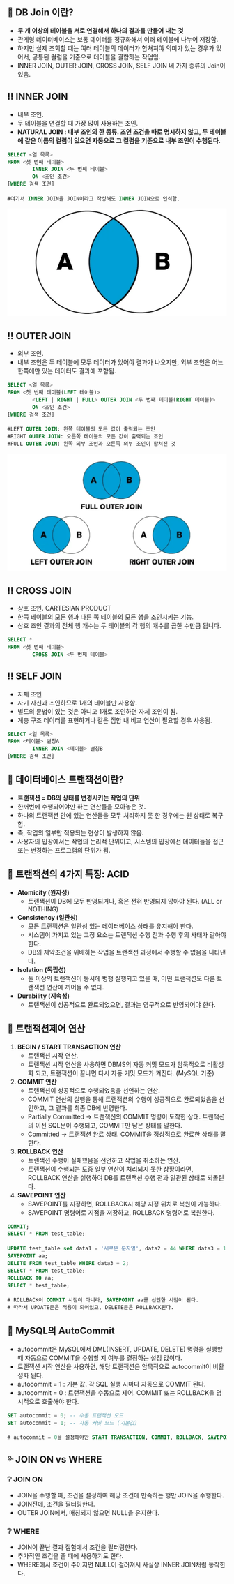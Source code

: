 ## 🧩 DB Join 이란?

- **두 개 이상의 테이블을 서로 연결해서 하나의 결과를 만들어 내는 것**
- 관계형 데이터베이스는 보통 데이터를 정규화해서 여러 테이블에 나누어 저장함.
- 하지만 실제 조회할 때는 여러 테이블의 데이터가 합쳐져야 의미가 있는 경우가 있어서, 공통된 컬럼을 기준으로 테이블을 결합하는 작업임.
- INNER JOIN, OUTER JOIN, CROSS JOIN, SELF JOIN 네 가지 종류의 Join이 있음.

## ‼️ INNER JOIN

- 내부 조인.
- 두 테이블을 연결할 때 가장 많이 사용하는 조인.
- **NATURAL JOIN : 내부 조인의 한 종류. 조인 조건을 따로 명시하지 않고, 두 테이블에 같은 이름의 컬럼이 있으면 자동으로 그 컬럼을 기준으로 내부 조인이 수행된다.**

```sql
SELECT <열 목록>
FROM <첫 번째 테이블>
		INNER JOIN <두 번째 테이블>
		ON <조인 조건>
[WHERE 검색 조건]

#여기서 INNER JOIN을 JOIN이라고 작성해도 INNER JOIN으로 인식함.
```
![alt text](image.png)

## ‼️ OUTER JOIN

- 외부 조인.
- 내부 조인은 두 테이블에 모두 데이터가 있어야 결과가 나오지만, 외부 조인은 어느 한쪽에만 있는 데이터도 결과에 포함됨.
```sql
SELECT <열 목록>
FROM <첫 번째 테이블(LEFT 테이블)>
		<LEFT | RIGHT | FULL> OUTER JOIN <두 번째 테이블(RIGHT 테이블)>
		ON <조인 조건>
[WHERE 검색 조건]

#LEFT OUTER JOIN: 왼쪽 테이블의 모든 값이 출력되는 조인
#RIGHT OUTER JOIN: 오른쪽 테이블의 모든 값이 출력되는 조인
#FULL OUTER JOIN: 왼쪽 외부 조인과 오른쪽 외부 조인이 합쳐진 것
```
![alt text](image-1.png)
## ‼️ CROSS JOIN

- 상호 조인. CARTESIAN PRODUCT
- 한쪽 테이블의 모든 행과 다른 쪽 테이블의 모든 행을 조인시키는 기능.
- 상호 조인 결과의 전체 행 개수는 두 테이블의 각 행의 개수를 곱한 수만큼 됩니다.
```sql
SELECT *
FROM <첫 번째 테이블>
		CROSS JOIN <두 번째 테이블>
```
## ‼️ SELF JOIN

- 자체 조인
- 자기 자신과 조인하므로 1개의 테이블만 사용함.
- 별도의 문법이 있는 것은 아니고 1개로 조인하면 자체 조인이 됨.
- 계층 구조 데이터를 표현하거나 같은 집합 내 비교 연산이 필요할 경우 사용됨.
```sql
SELECT <열 목록>
FROM <테이블> 별칭A
		INNER JOIN <테이블> 별칭B
[WHERE 검색 조건]
```
## 💭 데이터베이스 트랜잭션이란?

- **트랜잭션 = DB의 상태를 변경시키는 작업의 단위**
- 한꺼번에 수행되어야만 하는 연산들을 모아놓은 것.
- 하나의 트랜잭션 안에 있는 연산들을 모두 처리하지 못 한 경우에는 원 상태로 복구함.
- 즉, 작업의 일부만 적용되는 현상이 발생하지 않음.
- 사용자의 입장에서는 작업의 논리적 단위이고, 시스템의 입장에선 데이터들을 접근 또는 변경하는 프로그램의 단위가 됨.

## 💭 트랜잭션의 4가지 특징: ACID

- **Atomicity (원자성)**
    - 트랜잭션이 DB에 모두 반영되거나, 혹은 전혀 반영되지 않아야 된다. (ALL or NOTHING)
- **Consistency (일관성)**
    - 모든 트랜잭션은 일관성 있는 데이터베이스 상태를 유지해야 한다.
    - 시스템이 가지고 있는 고정 요소는 트랜잭션 수행 전과 수행 후의 사태가 같아야 한다.
    - DB의 제약조건을 위배하는 작업을 트랜잭션 과정에서 수행할 수 없음을 나타낸다.
- **Isolation (독립성)**
    - 둘 이상의 트랜잭션이 동시에 병행 실행되고 있을 때, 어떤 트랜잭션도 다른 트랜잭션 연산에 끼어들 수 없다.
- **Durability (지속성)**
    - 트랜잭션이 성공적으로 완료되었으면, 결과는 영구적으로 반영되어야 한다.

## 💭 트랜잭션제어 연산

1. **BEGIN / START TRANSACTION 연산**
    - 트랜잭션 시작 연산.
    - 트랜잭션 시작 연산을 사용하면 DBMS의 자동 커밋 모드가 암묵적으로 비활성화 되고, 트랜잭션이 끝나면 다시 자동 커밋 모드가 켜진다. (MySQL 기준)
2. **COMMIT 연산**
    - 트랜잭션이 성공적으로 수행되었음을 선언하는 연산.
    - COMMIT 연산의 실행을 통해 트랜잭션의 수행이 성공적으로 완료되었음을 선언하고, 그 결과를 최종 DB에 반영한다.
    - Partially Committed → 트랜잭션의 COMMIT 명령이 도착한 상태. 트랜잭션의 이전 SQL문이 수행되고, COMMIT만 남은 상태를 말한다.
    - Committed → 트랜잭션 완료 상태. COMMIT을 정상적으로 완료한 상태를 말한다.
3. **ROLLBACK 연산**
    - 트랜잭션 수행이 실패했음을 선언하고 작업을 취소하는 연산.
    - 트랜잭션이 수행되는 도중 일부 연산이 처리되지 못한 상황이라면, ROLLBACK 연산을 실행하여 DB를 트랜잭션 수행 전과 일관된 상태로 되돌린다.
4. **SAVEPOINT 연산**
    - SAVEPOINT를 지정하면, ROLLBACK시 해당 지정 위치로 복원이 가능하다.
    - SAVEPOINT 명령어로 지점을 저장하고, ROLLBACK 명령어로 복원한다.
```sql
COMMIT;
SELECT * FROM test_table;

UPDATE test_table set data1 = '새로운 문자열', data2 = 44 WHERE data3 = 1;
SAVEPOINT aa;
DELETE FROM test_table WHERE data3 = 2;
SELECT * FROM test_table;
ROLLBACK TO aa;
SELECT * test_table;

# ROLLBACK이 COMMIT 시점이 아니라, SAVEPOINT aa를 선언한 시점이 된다.
# 따라서 UPDATE문은 적용이 되어있고, DELETE문은 ROLLBACK된다.
```
## 💭 MySQL의 AutoCommit

- autocommit은 MySQL에서 DML(INSERT, UPDATE, DELETE) 명령을 실행할 때 자동으로 COMMIT을 수행할 지 여부를 결정하는 설정 값이다.
- 트랜잭션 시작 연산을 사용하면, 해당 트랜잭션은 암묵적으로 autocommit이 비활성화 된다.
- autocommit = 1 : 기본 값. 각 SQL 실행 시마다 자동으로 COMMIT 된다.
- autocommit = 0 : 트랜잭션을 수동으로 제어. COMMIT 또는 ROLLBACK을 명시적으로 호출해야 한다.
```sql
SET autocommit = 0; -- 수동 트랜잭션 모드
SET autocommit = 1; -- 자동 커밋 모드 (기본값)

# autocommit = 0을 설정해야만 START TRANSACTION, COMMIT, ROLLBACK, SAVEPOINT 등이 의미 있게 작동하게 된다.
```
## 💦 JOIN ON vs WHERE

### ❔ JOIN ON

- JOIN을 수행할 때, 조건을 설정하여 해당 조건에 만족하는 행만 JOIN을 수행한다.
- JOIN전에, 조건을 필터링한다.
- OUTER JOIN에서, 매칭되지 않으면 NULL을 유지한다.

 

### ❔ WHERE

- JOIN이 끝난 결과 집합에서 조건을 필터링한다.
- 추가적인 조건을 줄 때에 사용하기도 한다.
- WHERE에서 조건이 주어지면 NULL이 걸러져서 사실상 INNER JOIN처럼 동작한다.
